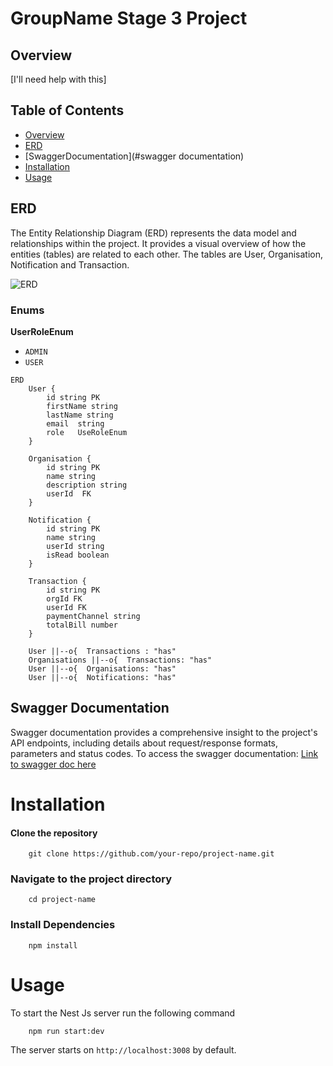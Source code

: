 # GroupName Stage 3 Project

## Overview

[I'll need help with this]

## Table of Contents

- [Overview](#overview)
- [ERD](#erd)
- [SwaggerDocumentation](#swagger documentation)
- [Installation](#installation)
- [Usage](#usage)

## ERD

The Entity Relationship Diagram (ERD) represents the data model and relationships within the project. It provides a visual overview of how the entities (tables) are related to each other. The tables are User, Organisation, Notification and Transaction.

![ERD](path/to/your/ERD/image.png)

### Enums

**UserRoleEnum**

- `ADMIN`
- `USER`

```mermaid
ERD
    User {
        id string PK
        firstName string
        lastName string
        email  string
        role   UseRoleEnum
    }

    Organisation {
        id string PK
        name string
        description string
        userId  FK
    }

    Notification {
        id string PK
        name string
        userId string
        isRead boolean
    }

    Transaction {
        id string PK
        orgId FK
        userId FK
        paymentChannel string
        totalBill number
    }

    User ||--o{  Transactions : "has"
    Organisations ||--o{  Transactions: "has"
    User ||--o{  Organisations: "has"
    User ||--o{  Notifications: "has"
```

## Swagger Documentation

Swagger documentation provides a comprehensive insight to the project's API endpoints, including details about request/response formats, parameters and status codes.
To access the swagger documentation:
[Link to swagger doc here](Link)

# Installation

#### Clone the repository

```
    git clone https://github.com/your-repo/project-name.git
```

### Navigate to the project directory

```
    cd project-name
```

### Install Dependencies

```
    npm install
```

# Usage

To start the Nest Js server run the following command

```
    npm run start:dev
```

The server starts on `http://localhost:3008` by default.
